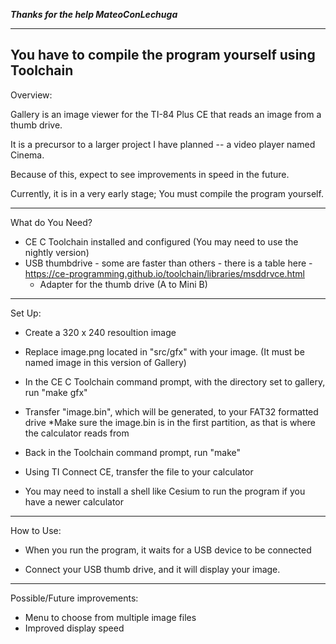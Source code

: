 ***Thanks for the help MateoConLechuga***

---

You have to compile the program yourself using Toolchain
---

Overview:

Gallery is an image viewer for the TI-84 Plus CE that reads an image from a thumb drive.

It is a precursor to a larger project I have planned -- a video player named Cinema.

Because of this, expect to see improvements in speed in the future.

Currently, it is in a very early stage; You must compile the program yourself.

---

What do You Need?

* CE C Toolchain installed and configured (You may need to use the nightly version)
* USB thumbdrive - some are faster than others - there is a table here - https://ce-programming.github.io/toolchain/libraries/msddrvce.html
     * Adapter for the thumb drive (A to Mini B)

---

Set Up:

* Create a 320 x 240 resoultion image

* Replace image.png located in "src/gfx" with your image. (It must be named image in this version of Gallery)

* In the CE C Toolchain command prompt, with the directory set to gallery, run "make gfx"

* Transfer "image.bin", which will be generated, to your FAT32 formatted drive
     *Make sure the image.bin is in the first partition, as that is where the calculator reads from
     
* Back in the Toolchain command prompt, run "make"

* Using TI Connect CE, transfer the file to your calculator

* You may need to install a shell like Cesium to run the program if you have a newer calculator

---

How to Use:

* When you run the program, it waits for a USB device to be connected
  
* Connect your USB thumb drive, and it will display your image.

---

Possible/Future improvements:

* Menu to choose from multiple image files
* Improved display speed
